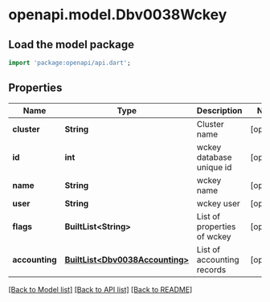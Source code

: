 # openapi.model.Dbv0038Wckey

## Load the model package
```dart
import 'package:openapi/api.dart';
```

## Properties
Name | Type | Description | Notes
------------ | ------------- | ------------- | -------------
**cluster** | **String** | Cluster name | [optional] 
**id** | **int** | wckey database unique id | [optional] 
**name** | **String** | wckey name | [optional] 
**user** | **String** | wckey user | [optional] 
**flags** | **BuiltList&lt;String&gt;** | List of properties of wckey | [optional] 
**accounting** | [**BuiltList&lt;Dbv0038Accounting&gt;**](Dbv0038Accounting.md) | List of accounting records | [optional] 

[[Back to Model list]](../README.md#documentation-for-models) [[Back to API list]](../README.md#documentation-for-api-endpoints) [[Back to README]](../README.md)


